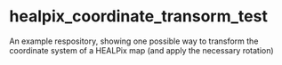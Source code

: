 # healpix_coordinate_transorm_test
An example respository, showing one possible way to transform the coordinate system of a HEALPix map (and apply the necessary rotation)
